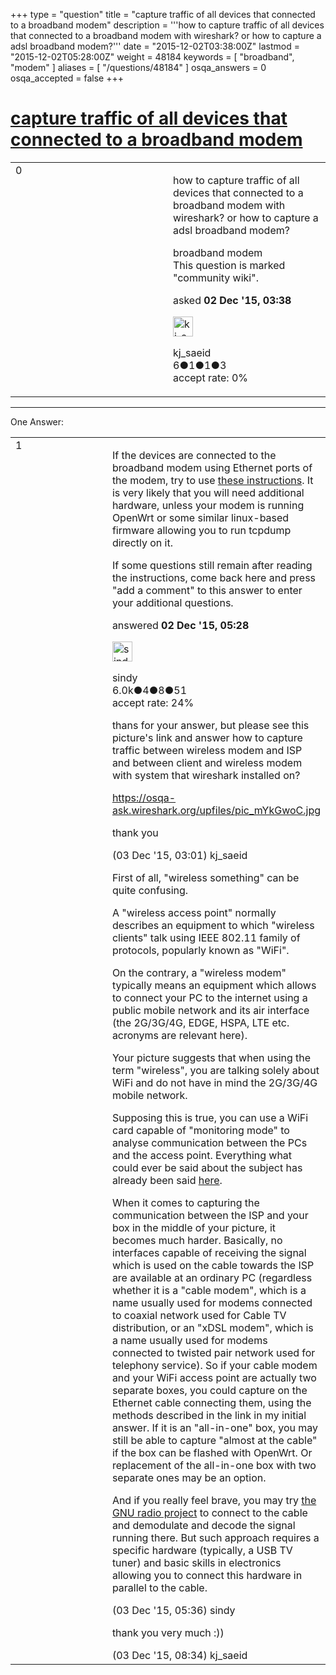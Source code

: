 +++
type = "question"
title = "capture traffic of all devices that connected to a broadband modem"
description = '''how to capture traffic of all devices that connected to a broadband modem with wireshark? or how to capture a adsl broadband modem?'''
date = "2015-12-02T03:38:00Z"
lastmod = "2015-12-02T05:28:00Z"
weight = 48184
keywords = [ "broadband", "modem" ]
aliases = [ "/questions/48184" ]
osqa_answers = 0
osqa_accepted = false
+++

<div class="headNormal">

# [capture traffic of all devices that connected to a broadband modem](/questions/48184/capture-traffic-of-all-devices-that-connected-to-a-broadband-modem)

</div>

<div id="main-body">

<div id="askform">

<table id="question-table" style="width:100%;"><colgroup><col style="width: 50%" /><col style="width: 50%" /></colgroup><tbody><tr class="odd"><td style="width: 30px; vertical-align: top"><div class="vote-buttons"><div id="post-48184-score" class="post-score" title="current number of votes">0</div><div id="favorite-count" class="favorite-count"></div></div></td><td><div id="item-right"><div class="question-body"><p>how to capture traffic of all devices that connected to a broadband modem with wireshark? or how to capture a adsl broadband modem?</p></div><div id="question-tags" class="tags-container tags">broadband modem</div><div id="question-controls" class="post-controls"><div class="community-wiki">This question is marked "community wiki".</div></div><div class="post-update-info-container"><div class="post-update-info post-update-info-user"><p>asked <strong>02 Dec '15, 03:38</strong></p><img src="https://secure.gravatar.com/avatar/c1162b9898f26cde7a9774225e2078db?s=32&amp;d=identicon&amp;r=g" class="gravatar" width="32" height="32" alt="kj_saeid&#39;s gravatar image" /><p>kj_saeid<br />
<span class="score" title="6 reputation points">6</span><span title="1 badges"><span class="badge1">●</span><span class="badgecount">1</span></span><span title="1 badges"><span class="silver">●</span><span class="badgecount">1</span></span><span title="3 badges"><span class="bronze">●</span><span class="badgecount">3</span></span><br />
<span class="accept_rate" title="Rate of the user&#39;s accepted answers">accept rate:</span> <span title="kj_saeid has no accepted answers">0%</span></p></div></div><div id="comments-container-48184" class="comments-container"></div><div id="comment-tools-48184" class="comment-tools"></div><div class="clear"></div><div id="comment-48184-form-container" class="comment-form-container"></div><div class="clear"></div></div></td></tr></tbody></table>

------------------------------------------------------------------------

<div class="tabBar">

<span id="sort-top"></span>

<div class="headQuestions">

One Answer:

</div>

</div>

<span id="48191"></span>

<div id="answer-container-48191" class="answer">

<table style="width:100%;"><colgroup><col style="width: 50%" /><col style="width: 50%" /></colgroup><tbody><tr class="odd"><td style="width: 30px; vertical-align: top"><div class="vote-buttons"><div id="post-48191-score" class="post-score" title="current number of votes">1</div></div></td><td><div class="item-right"><div class="answer-body"><p>If the devices are connected to the broadband modem using Ethernet ports of the modem, try to use <a href="https://wiki.wireshark.org/CaptureSetup/Ethernet#Capture_using_a_machine-in-the-middle">these instructions</a>. It is very likely that you will need additional hardware, unless your modem is running OpenWrt or some similar linux-based firmware allowing you to run tcpdump directly on it.</p><p>If some questions still remain after reading the instructions, come back here and press "add a comment" to this answer to enter your additional questions.</p></div><div class="answer-controls post-controls"></div><div class="post-update-info-container"><div class="post-update-info post-update-info-user"><p>answered <strong>02 Dec '15, 05:28</strong></p><img src="https://secure.gravatar.com/avatar/00fc6e2633725bd871ff636f0175eabc?s=32&amp;d=identicon&amp;r=g" class="gravatar" width="32" height="32" alt="sindy&#39;s gravatar image" /><p>sindy<br />
<span class="score" title="6049 reputation points"><span>6.0k</span></span><span title="4 badges"><span class="badge1">●</span><span class="badgecount">4</span></span><span title="8 badges"><span class="silver">●</span><span class="badgecount">8</span></span><span title="51 badges"><span class="bronze">●</span><span class="badgecount">51</span></span><br />
<span class="accept_rate" title="Rate of the user&#39;s accepted answers">accept rate:</span> <span title="sindy has 110 accepted answers">24%</span></p></div></div><div id="comments-container-48191" class="comments-container"><span id="48219"></span><div id="comment-48219" class="comment"><div id="post-48219-score" class="comment-score"></div><div class="comment-text"><p>thans for your answer, but please see this picture's link and answer how to capture traffic between wireless modem and ISP and between client and wireless modem with system that wireshark installed on?</p><p><a href="https://osqa-ask.wireshark.org/upfiles/pic_mYkGwoC.jpg">https://osqa-ask.wireshark.org/upfiles/pic_mYkGwoC.jpg</a></p><p>thank you</p></div><div id="comment-48219-info" class="comment-info"><span class="comment-age">(03 Dec '15, 03:01)</span> kj_saeid</div></div><span id="48224"></span><div id="comment-48224" class="comment"><div id="post-48224-score" class="comment-score"></div><div class="comment-text"><p>First of all, "wireless something" can be quite confusing.</p><p>A "wireless access point" normally describes an equipment to which "wireless clients" talk using IEEE 802.11 family of protocols, popularly known as "WiFi".</p><p>On the contrary, a "wireless modem" typically means an equipment which allows to connect your PC to the internet using a public mobile network and its air interface (the 2G/3G/4G, EDGE, HSPA, LTE etc. acronyms are relevant here).</p><p>Your picture suggests that when using the term "wireless", you are talking solely about WiFi and do not have in mind the 2G/3G/4G mobile network.</p><p>Supposing this is true, you can use a WiFi card capable of "monitoring mode" to analyse communication between the PCs and the access point. Everything what could ever be said about the subject has already been said <a href="https://wiki.wireshark.org/CaptureSetup/WLAN">here</a>.</p><p>When it comes to capturing the communication between the ISP and your box in the middle of your picture, it becomes much harder. Basically, no interfaces capable of receiving the signal which is used on the cable towards the ISP are available at an ordinary PC (regardless whether it is a "cable modem", which is a name usually used for modems connected to coaxial network used for Cable TV distribution, or an "xDSL modem", which is a name usually used for modems connected to twisted pair network used for telephony service). So if your cable modem and your WiFi access point are actually two separate boxes, you could capture on the Ethernet cable connecting them, using the methods described in the link in my initial answer. If it is an "all-in-one" box, you may still be able to capture "almost at the cable" if the box can be flashed with OpenWrt. Or replacement of the all-in-one box with two separate ones may be an option.</p><p>And if you really feel brave, you may try <a href="http://gnuradio.org">the GNU radio project</a> to connect to the cable and demodulate and decode the signal running there. But such approach requires a specific hardware (typically, a USB TV tuner) and basic skills in electronics allowing you to connect this hardware in parallel to the cable.</p></div><div id="comment-48224-info" class="comment-info"><span class="comment-age">(03 Dec '15, 05:36)</span> sindy</div></div><span id="48236"></span><div id="comment-48236" class="comment"><div id="post-48236-score" class="comment-score"></div><div class="comment-text"><p>thank you very much :))</p></div><div id="comment-48236-info" class="comment-info"><span class="comment-age">(03 Dec '15, 08:34)</span> kj_saeid</div></div></div><div id="comment-tools-48191" class="comment-tools"></div><div class="clear"></div><div id="comment-48191-form-container" class="comment-form-container"></div><div class="clear"></div></div></td></tr></tbody></table>

</div>

<div class="paginator-container-left">

</div>

</div>

</div>

